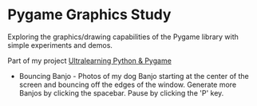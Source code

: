 # Pygame Graphics Study

Exploring the graphics/drawing capabilities of the Pygame library with simple experiments and demos.

Part of my project [Ultralearning Python & Pygame](https://blog.dbiere.com/ultralearning-python-pygame-8db7c98f1d5)

* Bouncing Banjo - Photos of my dog Banjo starting at the center of the screen and bouncing off the edges of the window. Generate more Banjos by clicking the spacebar. Pause by clicking the 'P' key.

